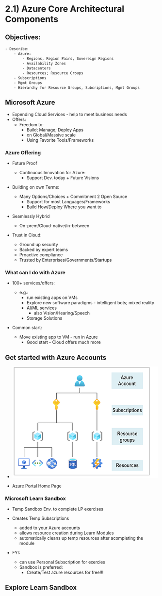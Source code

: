 # 2.1) Azure Core Architectural Components

## Objectives:
	- Describe: 
        - Azure: 
            - Regions, Region Pairs, Sovereign Regions
            - Availability Zones
            - Datacenters
            - Resources; Resource Groups
        - Subscriptions
        - Mgmt Groups
        - Hierarchy for Resource Groups, Subcriptions, Mgmt Groups

 

## Microsoft Azure
- Expending Cloud Services - help to meet business needs
- Offers:
    - Freedom to:
        - Build; Manage; Deploy Apps 
        - on Global/Massive scale
        - Using Favorite Tools/Frameworks

### Azure Offering
- Future Proof
    - Continuous Innovation for Azure:
        - Support Dev. today + Future Visions
- Building on own Terms:
    - Many Options/Choices + Commitment 2 Open Source
        - Support for most Languages/Frameworks
        - Build How/Deploy Where you want to
- Seamlessly Hybrid
    - On-prem/Cloud-native/in-between

- Trust in Cloud:
    - Ground up security
    - Backed by expert teams
    - Proactive compliance 
    - Trusted by Enterprises/Governments/Startups

### What can I do with Azure
- 100+ services/offers:
    - e.g.:
        - run existing apps on VMs
        - Explore new software paradigms - intelligent bots; mixed reality
        - AI/ML services
            - also Vision/Hearing/Speech
        - Storage Solutions

- Common start:
    - Move existing app to VM - run in Azure
        - Good start - Cloud offers much more

## Get started with Azure Accounts

- ![Alt text](pics/account_resource_hierarchy.png)

- [Azure Portal Home Page](https://portal.azure.com/#home)

### Microsoft Learn Sandbox
- Temp Sandbox Env. to complete LP exercises
- Creates Temp Subscriptions
    - added to your Azure accounts
    - allows resource creation during Learn Modules
    - automatically cleans up temp resources after acompleting the module

- FYI:
    - can use Personal Subscription for exercies
    - Sandbox is preferred:
        - Create/Test azure resources for free!!!
    
## Explore Learn Sandbox

